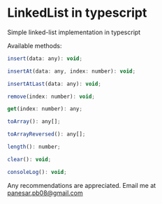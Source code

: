 # LinkedList in typescript
Simple linked-list implementation in typescript 

Available methods:
```javascript
insert(data: any): void;

insertAt(data: any, index: number): void;

insertAtLast(data: any): void;

remove(index: number): void;

get(index: number): any;

toArray(): any[];

toArrayReversed(): any[];

length(): number;

clear(): void;

consoleLog(): void;
```

Any recommendations are appreciated.
Email me at panesar.pb08@gmail.com
